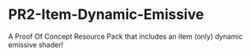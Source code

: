 # PR2-Item-Dynamic-Emissive
A Proof Of Concept Resource Pack that includes an item (only) dynamic emissive shader!
